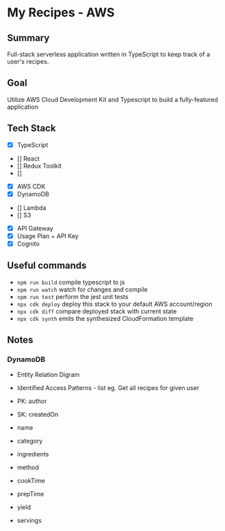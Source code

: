 # My Recipes - AWS

## Summary

Full-stack serverless application written in TypeScript to keep track of a user's recipes.

## Goal

Utilize AWS Cloud Development Kit and Typescript to build a fully-featured application

## Tech Stack

- [x] TypeScript
- [] React
- [] Redux Toolkit
- []
- [x] AWS CDK
- [x] DynamoDB
- [] Lambda
- [] S3
- [x] API Gateway
- [x] Usage Plan + API Key
- [x] Cognito

## Useful commands

- `npm run build` compile typescript to js
- `npm run watch` watch for changes and compile
- `npm run test` perform the jest unit tests
- `npx cdk deploy` deploy this stack to your default AWS account/region
- `npx cdk diff` compare deployed stack with current state
- `npx cdk synth` emits the synthesized CloudFormation template

## Notes

### DynamoDB

- Entity Relation Digram
- Identified Access Patterns - list eg. Get all recipes for given user

- PK: author
- SK: createdOn
- name
- category
- ingredients
- method
- cookTime
- prepTime
- yield
- servings
